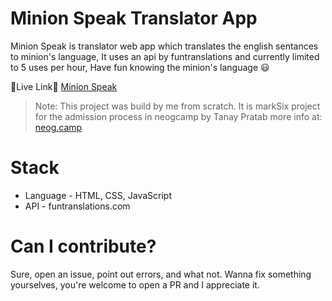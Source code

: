 # Minion Speak Translator App

Minion Speak is translator web app which translates the english sentances to minion's language, It uses an api by funtranslations and currently limited to 5 uses per hour, Have fun knowing the minion's language 😃

🔗Live Link🔗 [Minion Speak](https://minions-translator-app.netlify.app/)

> Note: This project was build by me from scratch. It is markSix project for the admission process in neogcamp by Tanay Pratab more info at: [neog.camp](https://neog.camp)

# Stack

- Language - HTML, CSS, JavaScript
- API - funtranslations.com

# Can I contribute?

Sure, open an issue, point out errors, and what not. Wanna fix something yourselves, you're welcome to open a PR and I appreciate it.
